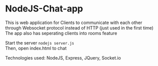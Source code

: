 # NodeJS-Chat-app
This is web application for Clients to communicate with each other<br>
through Websocket protocol instead of HTTP (just used in the first time)<br>
The app also has seperating clients into rooms feature

Start the server
``nodejs server.js``<br>
Then, open index.html to chat

Technologies used: NodeJS, Express, JQuery, Socket.io
